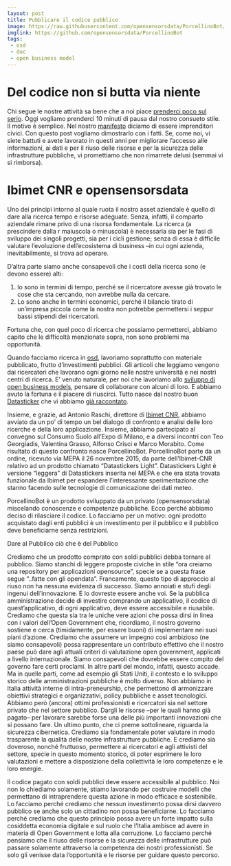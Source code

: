 ```yaml
---
layout: post
title: Pubblicare il codice pubblico
image: https://raw.githubusercontent.com/opensensorsdata/PorcellinoBot/master/stickers/porcellino/png/porcellino_intro.png
imglink: https://github.com/opensensorsdata/PorcellinoBot
tags:
 - osd
 - doc
 - open business model
---
```


# Del codice non si butta via niente

Chi segue le nostre attività sa bene che a noi piace [prenderci poco sul serio](http://doc.opensensorsdata.it/keynote/20151202-BTO-Winckelmann-Squallor/#/). Oggi vogliamo prenderci 10 minuti di pausa dal nostro consueto stile. Il motivo è semplice. Nel nostro [manifesto](http://www.opensensorsdata.it/#manifesto) diciamo di essere imprenditori civici. Con questo post vogliamo dimostrarlo con i fatti. Se, come noi, vi siete battuti e avete lavorato in questi anni per migliorare l’accesso alle informazioni, ai dati e per il riuso delle risorse e per la sicurezza delle infrastrutture pubbliche, vi promettiamo che non rimarrete delusi (semmai vi si rimborsa). 


# Ibimet CNR e opensensorsdata

Uno dei principi intorno al quale ruota il nostro asset aziendale è quello di dare alla ricerca tempo e risorse adeguate. Senza, infatti, il comparto aziendale rimane privo di una risorsa fondamentale. La ricerca (a prescindere dalla r maiuscola o minuscola) è necessaria sia per le fasi di sviluppo dei singoli progetti, sia per i cicli gestione; senza di essa è difficile valutare l’evoluzione dell’ecosistema di business –in cui ogni azienda, inevitabilmente, si trova ad operare. 

D’altra parte siamo anche consapevoli che i costi della ricerca sono (e devono essere) alti:

1. lo sono in termini di tempo, perché se il ricercatore avesse già trovato le cose che sta cercando, non avrebbe nulla da cercare. 
2. Lo sono anche in termini economici, perché il bilancio tirato di un’impresa piccola come la nostra non potrebbe permettersi i seppur bassi stipendi dei ricercatori. 

Fortuna che, con quel poco di ricerca che possiamo permetterci, abbiamo capito che le difficoltà menzionate sopra, non sono problemi ma opportunità. 

Quando facciamo ricerca in [osd](http://opensensorsdata.it), lavoriamo soprattutto con materiale pubblicato, frutto d’investimenti pubblici. Gli articoli che leggiamo vengono dai ricercatori che lavorano ogni giorno nelle nostre università e nei nostri centri di ricerca. E’ venuto naturale, per noi che lavoriamo allo [sviluppo di open business models](http://www.masterplan.tools), pensare di collaborare con alcuni di loro. E abbiamo avuto la fortuna e il piacere di riuscirci. Tutto nasce dal nostro buon [Datasticker](http://www.opensensorsdata.it/#work) che vi abbiamo [già raccontato](https://medium.com/opensensorsdata-review/il-rendering-iconologico-dei-dati-preferibilmente-aperti-f06c6788443a#.4u1th33dk).

Insieme, e grazie, ad Antonio Raschi, direttore di [Ibimet CNR](http://www.ibimet.cnr.it/), abbiamo avviato da un po’ di tempo un bel dialogo di confronto e analisi delle loro ricerche e della loro applicazione. Insieme, abbiamo partecipato al convegno sul Consumo Suolo all’Expo di Milano, e a diversi incontri con Teo Georgiadis, Valentina Grasso, Alfonso Crisci e Marco Morabito. Come risultato di questo confronto nasce PorcellinoBot. PorcellinoBot parte da un ordine, ricevuto via MEPA il 26 novembre 2015, da parte dell’Ibimet-CNR relativo ad un prodotto chiamato “Datastickers Light”. Datastickers Light è versione “leggera” di Datastickers inserita nel MEPA e che era stata trovata funzionale da Ibimet per espandere l’interessante sperimentazione che stanno facendo sulle tecnologie di comunicazione dei dati meteo. 

PorcellinoBot è un prodotto sviluppato da un privato (opensensorsdata) miscelando conoscenze e competenze pubbliche. Ecco perché abbiamo deciso di rilasciare il codice. Lo facciamo per un motivo: ogni prodotto acquistato dagli enti pubblici è un investimento per il pubblico e il pubblico deve beneficiarne senza restrizioni. 


Dare al Pubblico ciò che è del Pubblico

Crediamo che un prodotto comprato con soldi pubblici debba tornare al pubblico. Siamo stanchi di leggere proposte civiche in stile “ora creiamo una repository per applicazioni opensource”, specie se a questa frase segue “..fatte con gli opendata”. Francamente, questo tipo di approccio al riuso non ha nessuna evidenza di successo. Siamo annoiati e stufi degli ingenui dell’innovazione. E lo dovreste essere anche voi. Se la pubblica amministrazione decide di investire comprando un applicativo, il codice di quest’applicativo, di ogni applicativo, deve essere accessibile e riusabile. Crediamo che questa sia tra le uniche vere azioni che possa dirsi in linea con i valori dell’Open Government che, ricordiamo, il nostro governo sostiene e cerca (timidamente, per essere buoni) di implementare nei suoi piani d’azione. Crediamo che assumere un impegno così ambizioso (ne siamo consapevoli) possa rappresentare un contributo effettivo che il nostro paese può dare agli attuali criteri di valutazione open government, applicati a livello internazionale. Siamo consapevoli che dovrebbe essere compito del governo fare certi proclami. In altre parti del mondo, infatti, questo accade. Ma in quelle parti, come ad esempio gli Stati Uniti, il contesto e lo sviluppo storico delle amministrazioni pubbliche è molto diverso. Non abbiamo in Italia attività interne di intra-preneurship, che permettono di armonizzare obiettivi strategici e organizzativi, policy pubbliche e asset tecnologici. Abbiamo però (ancora) ottimi professionisti e ricercatori sia nel settore privato che nel settore pubblico. Dargli le risorse –per le quali hanno già pagato– per lavorare sarebbe forse una delle più importanti innovazioni che si possano fare. Un ultimo punto, che ci preme sottolineare, riguarda la sicurezza cibernetica. Crediamo sia fondamentale poter valutare in modo trasparente la qualità delle nostre infrastrutture pubbliche. E crediamo sia doveroso, nonché fruttuoso, permettere ai ricercatori e agli attivisti del settore, specie in questo momento storico, di poter esprimere le loro valutazioni e mettere a disposizione della collettività le loro competenze e le loro energie. 

Il codice pagato con soldi pubblici deve essere accessibile al pubblico. Noi non lo chiediamo solamente, stiamo lavorando per costruire modelli che permettano di intraprendere questa azione in modo efficace e sostenibile. Lo facciamo perché crediamo che nessun investimento possa dirsi davvero pubblico se anche solo un cittadino non possa beneficiarne. Lo facciamo perché crediamo che questo principio possa avere un forte impatto sulla cosiddetta economia digitale e sul ruolo che l’Italia ambisce ad avere in materia di Open Government e lotta alla corruzione. Lo facciamo perché pensiamo che il riuso delle risorse e la sicurezza delle infrastrutture può passare solamente attraverso la competenza dei nostri professionisti. Se solo gli venisse data l’opportunità e le risorse per guidare questo percorso.